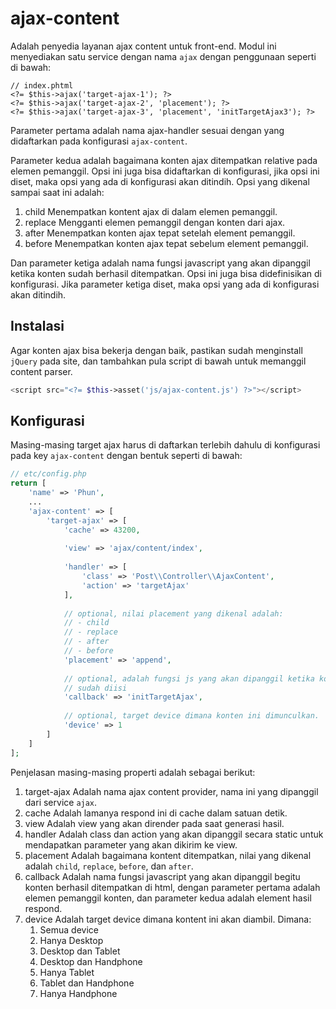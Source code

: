 # ajax-content

Adalah penyedia layanan ajax content untuk front-end. Modul ini menyediakan satu
service dengan nama `ajax` dengan penggunaan seperti di bawah:

```
// index.phtml
<?= $this->ajax('target-ajax-1'); ?>
<?= $this->ajax('target-ajax-2', 'placement'); ?>
<?= $this->ajax('target-ajax-3', 'placement', 'initTargetAjax3'); ?>
```

Parameter pertama adalah nama ajax-handler sesuai dengan yang didaftarkan pada
konfigurasi `ajax-content`.

Parameter kedua adalah bagaimana konten ajax ditempatkan relative pada elemen 
pemanggil. Opsi ini juga bisa didaftarkan di konfigurasi, jika opsi ini diset,
maka opsi yang ada di konfigurasi akan ditindih. Opsi yang dikenal sampai saat
ini adalah:

1. child  Menempatkan kontent ajax di dalam elemen pemanggil.
1. replace  Mengganti elemen pemanggil dengan konten dari ajax.
1. after  Menempatkan konten ajax tepat setelah element pemanggil.
1. before  Menempatkan konten ajax tepat sebelum element pemanggil.

Dan parameter ketiga adalah nama fungsi javascript yang akan dipanggil ketika
konten sudah berhasil ditempatkan. Opsi ini juga bisa didefinisikan di konfigurasi.
Jika parameter ketiga diset, maka opsi yang ada di konfigurasi akan ditindih.

## Instalasi

Agar konten ajax bisa bekerja dengan baik, pastikan sudah menginstall `jQuery` pada
site, dan tambahkan pula script di bawah untuk memanggil content parser.

```php
<script src="<?= $this->asset('js/ajax-content.js') ?>"></script>
```

## Konfigurasi

Masing-masing target ajax harus di daftarkan terlebih dahulu di konfigurasi pada
key `ajax-content` dengan bentuk seperti di bawah:

```php
// etc/config.php
return [
    'name' => 'Phun',
    ...
    'ajax-content' => [
        'target-ajax' => [
            'cache' => 43200,
            
            'view' => 'ajax/content/index',
            
            'handler' => [
                'class' => 'Post\\Controller\\AjaxContent',
                'action' => 'targetAjax'
            ],
            
            // optional, nilai placement yang dikenal adalah:
            // - child
            // - replace
            // - after
            // - before
            'placement' => 'append',
            
            // optional, adalah fungsi js yang akan dipanggil ketika konten
            // sudah diisi
            'callback' => 'initTargetAjax',
            
            // optional, target device dimana konten ini dimunculkan.
            'device' => 1
        ]
    ]
];
```

Penjelasan masing-masing properti adalah sebagai berikut:

1. target-ajax  Adalah nama ajax content provider, nama ini yang dipanggil dari
   service `ajax`.
2. cache  Adalah lamanya respond ini di cache dalam satuan detik.
3. view  Adalah view yang akan dirender pada saat generasi hasil.
4. handler  Adalah class dan action yang akan dipanggil secara static untuk mendapatkan
   parameter yang akan dikirim ke view.
5. placement  Adalah bagaimana kontent ditempatkan, nilai yang dikenal adalah
    `child`, `replace`, `before`, dan `after`.
6. callback  Adalah nama fungsi javascript yang akan dipanggil begitu konten berhasil
   ditempatkan di html, dengan parameter pertama adalah elemen pemanggil konten, dan
   parameter kedua adalah element hasil respond.
7. device  Adalah target device dimana kontent ini akan diambil. Dimana:
   1. Semua device
   2. Hanya Desktop
   3. Desktop dan Tablet
   4. Desktop dan Handphone
   5. Hanya Tablet
   6. Tablet dan Handphone
   7. Hanya Handphone